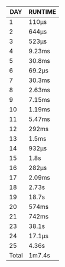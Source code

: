|  DAY  | RUNTIME |
|-------|---------|
|     1 | 110µs   |
|     2 | 644µs   |
|     3 | 523µs   |
|     4 | 9.23ms  |
|     5 | 30.8ms  |
|     6 | 69.2µs  |
|     7 | 30.3ms  |
|     8 | 2.63ms  |
|     9 | 7.15ms  |
|    10 | 1.19ms  |
|    11 | 5.47ms  |
|    12 | 292ms   |
|    13 | 1.5ms   |
|    14 | 932µs   |
|    15 | 1.8s    |
|    16 | 282µs   |
|    17 | 2.09ms  |
|    18 | 2.73s   |
|    19 | 18.7s   |
|    20 | 574ms   |
|    21 | 742ms   |
|    23 | 38.1s   |
|    24 | 17.1µs  |
|    25 | 4.36s   |
| Total | 1m7.4s  |

